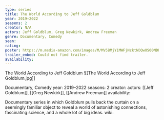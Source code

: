 ```yaml
---
type: series
title: The World According to Jeff Goldblum
year: 2019–2022
seasons: 2
creator: N/A
actors: Jeff Goldblum, Greg Newkirk, Andrew Freeman
genre: Documentary, Comedy
seen:
rating: 
poster: https://m.media-amazon.com/images/M/MV5BMjY1MWFjNzktNDQwOS00NDFiLWFiZGMtMjNlNTJiOWE2MzBmXkEyXkFqcGdeQXVyMTEzMTI1Mjk3._V1_SX300.jpg
trailer_embed: Could not find trailer.
availability:
---
```

The World According to Jeff Goldblum
![[The World According to Jeff Goldblum.jpg]]

Documentary, Comedy
year: 2019–2022
seasons: 2
creator: 
actors: [[Jeff Goldblum]], [[Greg Newkirk]], [[Andrew Freeman]]
availability:

Documentary series in which Goldblum pulls back the curtain on a seemingly familiar object to reveal a world of astonishing connections, fascinating science, and a whole lot of big ideas.
wiki: 


